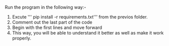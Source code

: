 Run the program in the following way:-

  1. Excute ''' pip install -r requirements.txt''' from the previos folder.
  1. Comment out the last part of the code 
  1. Begin with the first lines and move forward 
  1. This way, you will be able to understand it better as well as make it work properly.
